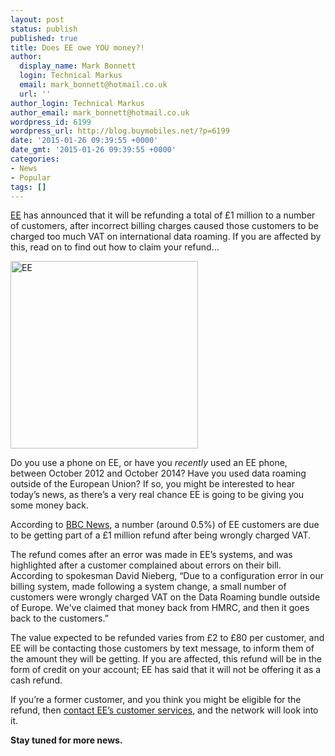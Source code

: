 ```yaml
---
layout: post
status: publish
published: true
title: Does EE owe YOU money?!
author:
  display_name: Mark Bonnett
  login: Technical Markus
  email: mark_bonnett@hotmail.co.uk
  url: ''
author_login: Technical Markus
author_email: mark_bonnett@hotmail.co.uk
wordpress_id: 6199
wordpress_url: http://blog.buymobiles.net/?p=6199
date: '2015-01-26 09:39:55 +0000'
date_gmt: '2015-01-26 09:39:55 +0000'
categories:
- News
- Popular
tags: []
---
```

<p><span class="postStandFirst"><a href="http://www.buymobiles.net/ee">EE</a> has announced that it will be refunding a total of &pound;1 million to a number of customers, after incorrect billing charges caused those customers to be charged too much VAT on international data roaming. If you are affected by this, read on to find out how to claim your refund...&nbsp;</span></p>
<p><img class="aligncenter size-full wp-image-6051" src="https://a1comms-blog-buymobiles.storage.googleapis.com/2014/11/cKYnP1ZDizeo6ShHF6u5Tx82jRtuo7zjn1B_vxIZU30RmLoRxEaAzzVhuauJZP1PuAw300.png" alt="EE" width="300" height="300" /></p>
<p>Do you use a phone on EE, or have you <em>recently</em> used an EE phone, between October 2012 and October 2014? Have you used data roaming outside of the European Union? If so, you might be interested to hear today&rsquo;s news, as there&rsquo;s a very real chance EE is going to be giving you some money back.</p>
<p>According to <a href="http://www.bbc.co.uk/news/technology-30881779">BBC News</a>, a number (around 0.5%) of EE customers are due to be getting part of a &pound;1 million refund after being wrongly charged VAT.</p>
<p>The refund comes after an error was made in EE&rsquo;s systems, and was highlighted after a customer complained about errors on their bill. According to spokesman David Nieberg, &ldquo;Due to a configuration error in our billing system, made following a system change, a small number of customers were wrongly charged VAT on the Data Roaming bundle outside of Europe. We've claimed that money back from HMRC, and then it goes back to the customers.&rdquo;</p>
<p>The value expected to be refunded varies from &pound;2 to &pound;80 per customer, and EE will be contacting those customers by text message, to inform them of the amount they will be getting. If you are affected, this refund will be in the form of credit on your account; EE has said that it will not be offering it as a cash refund.</p>
<p>If you&rsquo;re a former customer, and you think you might be eligible for the refund, then <a href="http://ee.co.uk/help/get-in-touch">contact EE&rsquo;s customer services</a>, and the network will look into it.</p>
<p><strong>Stay tuned for more news.</strong></p>
<p>&nbsp;</p>
